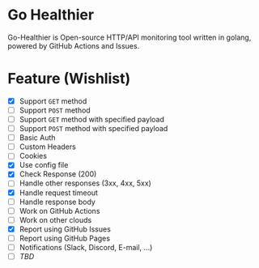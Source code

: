 # Go Healthier

Go-Healthier is Open-source HTTP/API monitoring tool written in golang, powered by GitHub Actions and Issues.

# Feature (Wishlist)

* [x] Support `GET` method
* [ ] Support `POST` method
* [ ] Support `GET` method with specified payload
* [ ] Support `POST` method with specified payload
* [ ] Basic Auth
* [ ] Custom Headers
* [ ] Cookies
* [x] Use config file
* [x] Check Response (200)
* [ ] Handle other responses (3xx, 4xx, 5xx)
* [x] Handle request timeout
* [ ] Handle response body
* [ ] Work on GitHub Actions
* [ ] Work on other clouds
* [x] Report using GitHub Issues
* [ ] Report using GitHub Pages
* [ ] Notifications (Slack, Discord, E-mail, ...)
* [ ] *TBD*
